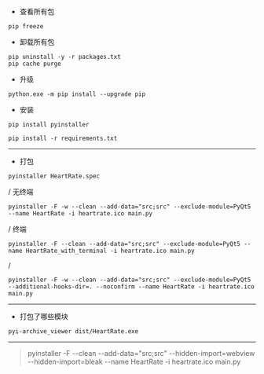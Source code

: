 * 查看所有包

```shell
pip freeze
```

* 卸载所有包

```shell
pip uninstall -y -r packages.txt
pip cache purge
```
* 升级
```shell
python.exe -m pip install --upgrade pip
```
* 安装

```shell
pip install pyinstaller
```

```shell
pip install -r requirements.txt
```

---

* 打包

```shell
pyinstaller HeartRate.spec
```

/ 无终端

```shell
pyinstaller -F -w --clean --add-data="src;src" --exclude-module=PyQt5 --name HeartRate -i heartrate.ico main.py
```

/ 终端

```shell
pyinstaller -F --clean --add-data="src;src" --exclude-module=PyQt5 --name HeartRate_with_terminal -i heartrate.ico main.py
```

/

```shell
pyinstaller -F -w --clean --add-data="src;src" --exclude-module=PyQt5 --additional-hooks-dir=. --noconfirm --name HeartRate -i heartrate.ico main.py
```

---

* 打包了哪些模块

```shell
pyi-archive_viewer dist/HeartRate.exe
```

---

> pyinstaller -F --clean --add-data="src;src" --hidden-import=webview --hidden-import=bleak --name HeartRate -i
> heartrate.ico main.py
